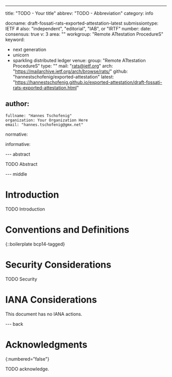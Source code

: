 ---
title: "TODO - Your title"
abbrev: "TODO - Abbreviation"
category: info

docname: draft-fossati-rats-exported-attestation-latest
submissiontype: IETF  # also: "independent", "editorial", "IAB", or "IRTF"
number:
date:
consensus: true
v: 3
area: ""
workgroup: "Remote ATtestation ProcedureS"
keyword:
 - next generation
 - unicorn
 - sparkling distributed ledger
venue:
  group: "Remote ATtestation ProcedureS"
  type: ""
  mail: "rats@ietf.org"
  arch: "https://mailarchive.ietf.org/arch/browse/rats/"
  github: "hannestschofenig/exported-attestation"
  latest: "https://hannestschofenig.github.io/exported-attestation/draft-fossati-rats-exported-attestation.html"

author:
 -
    fullname: "Hannes Tschofenig"
    organization: Your Organization Here
    email: "hannes.tschofenig@gmx.net"

normative:

informative:


--- abstract

TODO Abstract


--- middle

# Introduction

TODO Introduction


# Conventions and Definitions

{::boilerplate bcp14-tagged}


# Security Considerations

TODO Security


# IANA Considerations

This document has no IANA actions.


--- back

# Acknowledgments
{:numbered="false"}

TODO acknowledge.
